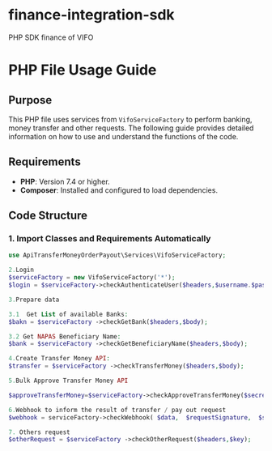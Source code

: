# finance-integration-sdk
PHP SDK finance of VIFO
# PHP File Usage Guide
## Purpose

This PHP file uses services from `VifoServiceFactory` to perform banking, money transfer and other requests. The following guide provides detailed information on how to use and understand the functions of the code.

## Requirements
- **PHP**: Version 7.4 or higher.
- **Composer**: Installed and configured to load dependencies.


## Code Structure
### 1. Import Classes and Requirements Automatically
```php
use ApiTransferMoneyOrderPayout\Services\VifoServiceFactory;

2.Login
$serviceFactory = new VifoServiceFactory('*');
$login = $serviceFactory->checkAuthenticateUser($headers,$username.$password);

3.Prepare data

3.1  Get List of available Banks:
$bakn = $serviceFactory ->checkGetBank($headers,$body);

3.2 Get NAPAS Beneficiary Name:
$bank = $serviceFactory ->checkGetBeneficiaryName($headers,$body);

4.Create Transfer Money API:
$transfer = $serviceFactory ->checkTransferMoney($headers,$body);

5.Bulk Approve Transfer Money API

$approveTransferMoney=$serviceFactory->checkApproveTransferMoney($secretKey,$timestamp$headers,$body);

6.Webhook to inform the result of transfer / pay out request
$webhook = serviceFactory->checkWebhook( $data,  $requestSignature,  $secretKey,  $timestamp):

7. Others request
$otherRequest = $serviceFactory ->checkOtherRequest($headers,$key);